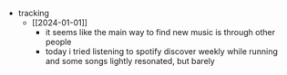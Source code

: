   * tracking
    * [[2024-01-01]]
      * it seems like the main way to find new music is through other people
      * today i tried listening to spotify discover weekly while running and some songs lightly resonated, but barely
